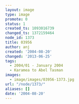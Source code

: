 ```yaml
---
layout: image
type: image
promote: 0
status: 1
created_ts: 1093016739
changed_ts: 1372159464
node_id: 1373
title: 03956
author: anj
created: '2004-08-20'
changed: '2013-06-25'
tags:
  - 2004/01 - January 2004
  - Karamea to Abel Tasman
images:
  - image/images/03956-1373.jpg
url: "/node/1373/"
aliases: []
date: '2004-08-20'
---
```


